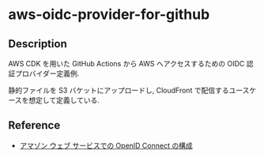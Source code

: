 # aws-oidc-provider-for-github

## Description

AWS CDK を用いた GitHub Actions から AWS へアクセスするための OIDC 認証プロバイダー定義例.

静的ファイルを S3 バケットにアップロードし, CloudFront で配信するユースケースを想定して定義している.

## Reference

- [アマゾン ウェブ サービスでの OpenID Connect の構成](https://docs.github.com/ja/actions/security-for-github-actions/security-hardening-your-deployments/configuring-openid-connect-in-amazon-web-services)
